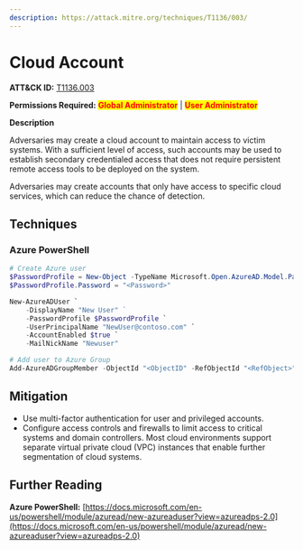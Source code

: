 ```yaml
---
description: https://attack.mitre.org/techniques/T1136/003/
---
```


# Cloud Account

**ATT\&CK ID:** [T1136.003](https://attack.mitre.org/techniques/T1136/002/)

**Permissions Required:** <mark style="color:red;">**Global Administrator**</mark> | <mark style="color:red;">**User Administrator**</mark>

**Description**

Adversaries may create a cloud account to maintain access to victim systems. With a sufficient level of access, such accounts may be used to establish secondary credentialed access that does not require persistent remote access tools to be deployed on the system.

Adversaries may create accounts that only have access to specific cloud services, which can reduce the chance of detection.

## Techniques

### Azure PowerShell

```powershell
# Create Azure user
$PasswordProfile = New-Object -TypeName Microsoft.Open.AzureAD.Model.PasswordProfile
$PasswordProfile.Password = "<Password>"

New-AzureADUser `
    -DisplayName "New User" ` 
    -PasswordProfile $PasswordProfile `
    -UserPrincipalName "NewUser@contoso.com" `
    -AccountEnabled $true `
    -MailNickName "Newuser"

# Add user to Azure Group
Add-AzureADGroupMember -ObjectId "<ObjectID" -RefObjectId "<RefObject>"
```

## Mitigation

* Use multi-factor authentication for user and privileged accounts.
* Configure access controls and firewalls to limit access to critical systems and domain controllers. Most cloud environments support separate virtual private cloud (VPC) instances that enable further segmentation of cloud systems.

## Further Reading

**Azure PowerShell:** [https://docs.microsoft.com/en-us/powershell/module/azuread/new-azureaduser?view=azureadps-2.0](https://docs.microsoft.com/en-us/powershell/module/azuread/new-azureaduser?view=azureadps-2.0)
